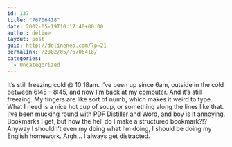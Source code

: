 ```yaml
---
id: 137
title: "76706418"
date: 2002-05-19T10:17:40+00:00
author: deline
layout: post
guid: http://delineneo.com/?p=21
permalink: /2002/05/76706418/
categories:
  - Uncategorized
---
```

It&#8217;s still freezing cold @ 10:18am. I&#8217;ve been up since 6am, outside in the cold between 6:45 &#8211; 8:45, and now I&#8217;m back at my computer. And it&#8217;s still freezing. My fingers are like sort of numb, which makes it weird to type. What I need is a nice hot cup of soup, or something along the lines like that. I&#8217;ve been mucking round with PDF Distiller and Word, and boy is it annoying. Bookmarks I get, but how the hell do I make a structured bookmark?!? Anyway I shouldn&#8217;t even my doing what I&#8217;m doing, I should be doing my English homework. Argh&#8230; I always get distracted.